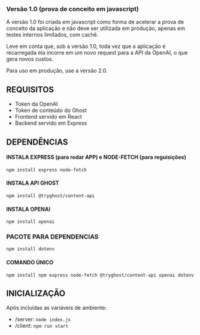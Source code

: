 ### Versão 1.0 (prova de conceito em javascript)

A versão 1.0 foi criada em javascript como forma de acelerar a prova de conceito da aplicação e não deve ser utilizada em produção, apenas em testes internos limitados, com cachê.

Leve em conta que, sob a versão 1.0, toda vez que a aplicação é recarregada ela incorre em um novo request para a API da OpenAI, o que gera novos custos.

Para uso em produção, use a versão 2.0.

## REQUISITOS

* Token da OpenAI
* Token de conteúdo do Ghost
* Frontend servido em React
* Backend servido em Express

## DEPENDÊNCIAS

#### INSTALA EXPRESS (para rodar APP) e NODE-FETCH (para reguisições)
`npm install express node-fetch`

#### INSTALA API GHOST
`npm install @tryghost/content-api`

#### INSTALA OPENAI
`npm install openai`

### PACOTE PARA DEPENDENCIAS
`npm install dotenv`

#### COMANDO ÚNICO
`npm install npm express node-fetch @tryghost/content-api openai dotenv`

## INICIALIZAÇÃO

Após incluídas as variáveis de ambiente:

* /server: `node index.js`
* /client: `npm run start`
